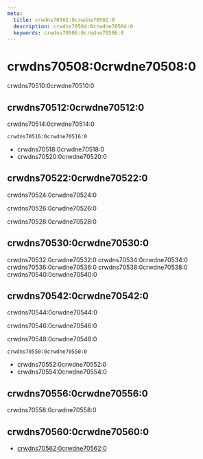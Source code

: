 ```yaml
---
meta:
  title: crwdns70502:0crwdne70502:0
  description: crwdns70504:0crwdne70504:0
  keywords: crwdns70506:0crwdne70506:0
---
```


# crwdns70508:0crwdne70508:0

crwdns70510:0crwdne70510:0

<entry-ad />

## crwdns70512:0crwdne70512:0

crwdns70514:0crwdne70514:0

`crwdns70516:0crwdne70516:0`

- crwdns70518:0crwdne70518:0
- crwdns70520:0crwdne70520:0

## crwdns70522:0crwdne70522:0

crwdns70524:0crwdne70524:0

  crwdns70526:0crwdne70526:0

  crwdns70528:0crwdne70528:0

## crwdns70530:0crwdne70530:0

crwdns70532:0crwdne70532:0
<alert type="success">crwdns70534:0crwdne70534:0</alert>
<alert type="info">crwdns70536:0crwdne70536:0</alert>
<alert type="warning">crwdns70538:0crwdne70538:0</alert>
<alert type="error">crwdns70540:0crwdne70540:0</alert>

## crwdns70542:0crwdne70542:0

crwdns70544:0crwdne70544:0

  crwdns70546:0crwdne70546:0

  crwdns70548:0crwdne70548:0

  `crwdns70550:0crwdne70550:0`

- crwdns70552:0crwdne70552:0
- crwdns70554:0crwdne70554:0

## crwdns70556:0crwdne70556:0

crwdns70558:0crwdne70558:0

## crwdns70560:0crwdne70560:0

- [crwdns70562:0crwdne70562:0]()

<backmatter />
